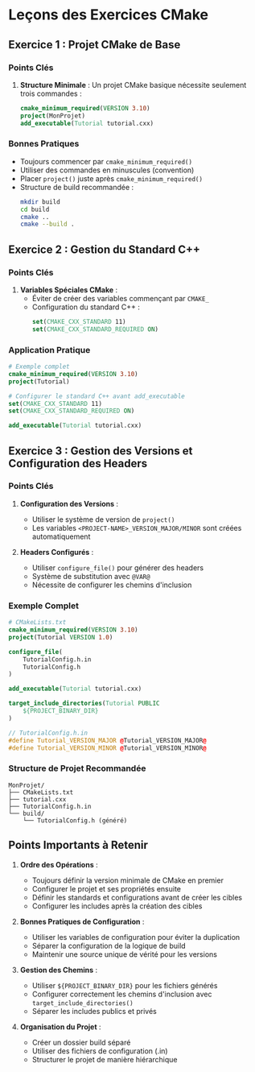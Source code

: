 # Leçons des Exercices CMake

## Exercice 1 : Projet CMake de Base

### Points Clés
1. **Structure Minimale** : Un projet CMake basique nécessite seulement trois commandes :
   ```cmake
   cmake_minimum_required(VERSION 3.10)
   project(MonProjet)
   add_executable(Tutorial tutorial.cxx)
   ```

### Bonnes Pratiques
- Toujours commencer par `cmake_minimum_required()`
- Utiliser des commandes en minuscules (convention)
- Placer `project()` juste après `cmake_minimum_required()`
- Structure de build recommandée :
  ```bash
  mkdir build
  cd build
  cmake ..
  cmake --build .
  ```

## Exercice 2 : Gestion du Standard C++

### Points Clés
1. **Variables Spéciales CMake** :
   - Éviter de créer des variables commençant par `CMAKE_`
   - Configuration du standard C++ :
     ```cmake
     set(CMAKE_CXX_STANDARD 11)
     set(CMAKE_CXX_STANDARD_REQUIRED ON)
     ```

### Application Pratique
```cmake
# Exemple complet
cmake_minimum_required(VERSION 3.10)
project(Tutorial)

# Configurer le standard C++ avant add_executable
set(CMAKE_CXX_STANDARD 11)
set(CMAKE_CXX_STANDARD_REQUIRED ON)

add_executable(Tutorial tutorial.cxx)
```

## Exercice 3 : Gestion des Versions et Configuration des Headers

### Points Clés
1. **Configuration des Versions** :
   - Utiliser le système de version de `project()`
   - Les variables `<PROJECT-NAME>_VERSION_MAJOR/MINOR` sont créées automatiquement

2. **Headers Configurés** :
   - Utiliser `configure_file()` pour générer des headers
   - Système de substitution avec `@VAR@`
   - Nécessite de configurer les chemins d'inclusion

### Exemple Complet
```cmake
# CMakeLists.txt
cmake_minimum_required(VERSION 3.10)
project(Tutorial VERSION 1.0)

configure_file(
    TutorialConfig.h.in
    TutorialConfig.h
)

add_executable(Tutorial tutorial.cxx)

target_include_directories(Tutorial PUBLIC
    ${PROJECT_BINARY_DIR}
)
```

```cpp
// TutorialConfig.h.in
#define Tutorial_VERSION_MAJOR @Tutorial_VERSION_MAJOR@
#define Tutorial_VERSION_MINOR @Tutorial_VERSION_MINOR@
```

### Structure de Projet Recommandée
```
MonProjet/
├── CMakeLists.txt
├── tutorial.cxx
├── TutorialConfig.h.in
└── build/
    └── TutorialConfig.h (généré)
```

## Points Importants à Retenir

1. **Ordre des Opérations** :
   - Toujours définir la version minimale de CMake en premier
   - Configurer le projet et ses propriétés ensuite
   - Définir les standards et configurations avant de créer les cibles
   - Configurer les includes après la création des cibles

2. **Bonnes Pratiques de Configuration** :
   - Utiliser les variables de configuration pour éviter la duplication
   - Séparer la configuration de la logique de build
   - Maintenir une source unique de vérité pour les versions

3. **Gestion des Chemins** :
   - Utiliser `${PROJECT_BINARY_DIR}` pour les fichiers générés
   - Configurer correctement les chemins d'inclusion avec `target_include_directories()`
   - Séparer les includes publics et privés

4. **Organisation du Projet** :
   - Créer un dossier build séparé
   - Utiliser des fichiers de configuration (.in)
   - Structurer le projet de manière hiérarchique
